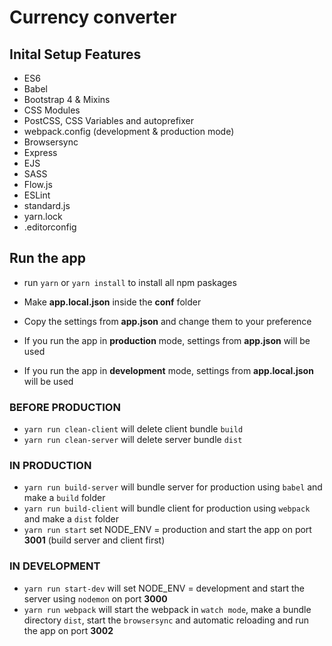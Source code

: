 # Currency converter #

## Inital Setup Features ##

* ES6
* Babel
* Bootstrap 4 & Mixins
* CSS Modules
* PostCSS, CSS Variables and autoprefixer
* webpack.config (development & production mode)
* Browsersync
* Express
* EJS
* SASS
* Flow.js
* ESLint
* standard.js
* yarn.lock
* .editorconfig

## Run the app ##

* run `yarn` or `yarn install` to install all npm paskages

* Make **app.local.json** inside the **conf** folder
* Copy the settings from **app.json** and change them to your preference
* If you run the app in **production** mode, settings from **app.json** will be used
* If you run the app in **development** mode, settings from **app.local.json** will be used

### BEFORE PRODUCTION ###

* `yarn run clean-client` will delete client bundle `build`
* `yarn run clean-server` will delete server bundle `dist`

### IN PRODUCTION ###

* `yarn run build-server`  will bundle server for production using `babel` and make a `build` folder
* `yarn run build-client` will bundle client for production using `webpack` and make a `dist` folder
* `yarn run start` set NODE_ENV = production and start the app on port **3001** (build server and client first)

### IN DEVELOPMENT ###

* `yarn run start-dev` will set NODE_ENV = development and start the server using `nodemon` on port **3000**
* `yarn run webpack` will start the webpack in `watch mode`, make a bundle directory `dist`, start the `browsersync` and automatic reloading and run the app on port **3002**
